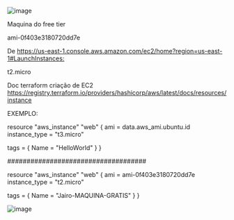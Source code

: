 ![image](https://github.com/jairowmd/Terraform/assets/105881237/b425d395-c3e2-4101-9440-45a36774a45f)

Maquina do free tier

ami-0f403e3180720dd7e

De <https://us-east-1.console.aws.amazon.com/ec2/home?region=us-east-1#LaunchInstances:> 

t2.micro



Doc terraform criação de EC2 https://registry.terraform.io/providers/hashicorp/aws/latest/docs/resources/instance


EXEMPLO:

resource "aws_instance" "web" {
  ami           = data.aws_ami.ubuntu.id
  instance_type = "t3.micro"

  tags = {
    Name = "HelloWorld"
  }
}

####################################

resource "aws_instance" "web" {
  ami           =  ami-0f403e3180720dd7e
  instance_type = "t2.micro"

  tags = {
    Name = "Jairo-MAQUINA-GRATIS"
  }
}


![image](https://github.com/jairowmd/Terraform/assets/105881237/03a0138c-4003-4082-915b-01662698f2c8)


